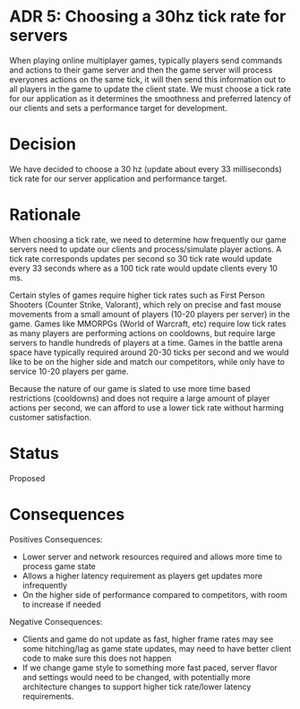# ADR 5: Choosing a 30hz tick rate for servers

When playing online multiplayer games, typically players send commands and actions to their game server and then the game server will process everyones actions on the same tick, it will then send this information out to all players in the game to update the client state.  We must choose a tick rate for our application as it determines the smoothness and preferred latency of our clients and sets a performance target for development.

# Decision

We have decided to choose a 30 hz (update about every 33 milliseconds) tick rate for our server application and performance target.

# Rationale

When choosing a tick rate, we need to determine how frequently our game servers need to update our clients and process/simulate player actions.  A tick rate corresponds updates per second so 30 tick rate would update every 33 seconds where as a 100 tick rate would update clients every 10 ms.  

Certain styles of games require higher tick rates such as First Person Shooters (Counter Strike, Valorant), which rely on precise and fast mouse movements from a small amount of players (10-20 players per server) in the game.  Games like MMORPGs (World of Warcraft, etc) require low tick rates as many players are performing actions on cooldowns, but require large servers to handle hundreds of players at a time.  Games in the battle arena space have typically required around 20-30 ticks per second and we would like to be on the higher side and match our competitors, while only have to service 10-20 players per game. 

Because the nature of our game is slated to use more time based restrictions (cooldowns) and does not require a large amount of player actions per second, we can afford to use a lower tick rate without harming customer satisfaction.

# Status

Proposed

# Consequences

Positives Consequences:

- Lower server and network resources required and allows more time to process game state
- Allows a higher latency requirement as players get updates more infrequently
- On the higher side of performance compared to competitors, with room to increase if needed


Negative Consequences:

- Clients and game do not update as fast, higher frame rates may see some hitching/lag as game state updates, may need to have better client code to make sure this does not happen
- If we change game style to something more fast paced, server flavor and settings would need to be changed, with potentially more architecture changes to support higher tick rate/lower latency requirements.
